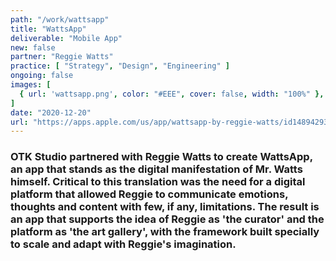 ```yaml
---
path: "/work/wattsapp"
title: "WattsApp"
deliverable: "Mobile App"
new: false
partner: "Reggie Watts"
practice: [ "Strategy", "Design", "Engineering" ]
ongoing: false
images: [
  { url: 'wattsapp.png', color: "#EEE", cover: false, width: "100%" },
]
date: "2020-12-20"
url: "https://apps.apple.com/us/app/wattsapp-by-reggie-watts/id1489429381?ls=1"
---
```


### OTK Studio partnered with Reggie Watts to create WattsApp, an app that stands as the digital manifestation of Mr. Watts himself. Critical to this translation was the need for a digital platform that allowed Reggie to communicate emotions, thoughts and content with few, if any, limitations. The result is an app that supports the idea of Reggie as 'the curator' and the platform as 'the art gallery', with the framework built specially to scale and adapt with Reggie's imagination.
